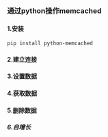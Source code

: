 ### 通过python操作memcached

#### 1.安装

```
pip install python-memcached
```

#### 2.建立连接

#### 3.设置数据

#### 4.获取数据

#### 5.删除数据

##### 6.自增长




